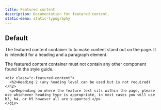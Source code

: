 ```yaml
---
title: Featured content
description: Documentation for featured content.
static-demo: static-typography
---
```


## Default
 
The featured content container to to make content stand out on the page. It is intended for a heading and a paragraph element.

The featured content container must not contain any other component found in the style guide.

```html_example
<div class="c-featured-content">
  <h2>Heading 2 (any heading level can be used but is not required)</h2>
  <p>Depending on where the feature text sits within the page, please use whichever heading type is appropriate, in most cases you will use h3, h4, or h5 however all are supported.</p>
</div>
```
